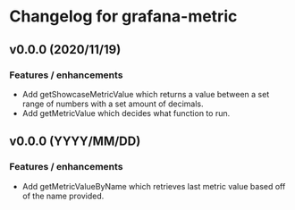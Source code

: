 # Changelog for grafana-metric

## v0.0.0 (2020/11/19)

### Features / enhancements

- Add getShowcaseMetricValue which returns a value between a set range of numbers with a set amount of decimals.
- Add getMetricValue which decides what function to run.

## v0.0.0 (YYYY/MM/DD)

### Features / enhancements

- Add getMetricValueByName which retrieves last metric value based off of the name provided.
